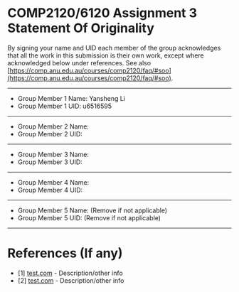 # COMP2120/6120 Assignment 3 Statement Of Originality

By signing your name and UID each member of the group acknowledges that all the work in this submission is their own work, except where acknowledged below under references. See also [https://comp.anu.edu.au/courses/comp2120/faq/#soo](https://comp.anu.edu.au/courses/comp2120/faq/#soo).

---

- Group Member 1 Name: Yansheng Li
- Group Member 1 UID: u6516595

---

- Group Member 2 Name:
- Group Member 2 UID:

---

- Group Member 3 Name:
- Group Member 3 UID:

---

- Group Member 4 Name:
- Group Member 4 UID:

---

- Group Member 5 Name: (Remove if not applicable)
- Group Member 5 UID: (Remove if not applicable)

---

# References (If any)

- [1] [test.com](test.com) - Description/other info
- [2] [test.com](test.com) - Description/other info
